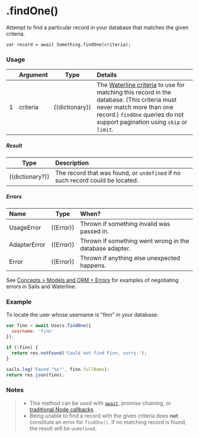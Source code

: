 # .findOne()

Attempt to find a particular record in your database that matches the given criteria.

```usage
var record = await Something.findOne(criteria);
```

### Usage

|   |     Argument        | Type                                         | Details                            |
|---|:--------------------|----------------------------------------------|:-----------------------------------|
| 1 |    criteria         | ((dictionary))                               | The [Waterline criteria](https://sailsjs.com/documentation/concepts/models-and-orm/query-language) to use for matching this record in the database.  (This criteria must never match more than one record.) `findOne` queries do not support pagination using `skip` or `limit`.

##### Result

| Type                | Description      |
|---------------------|:-----------------|
| ((dictionary?))     | The record that was found, or `undefined` if no such record could be located.

##### Errors

|     Name        | Type                | When? |
|:----------------|---------------------|:---------------------------------------------------------------------------------|
| UsageError      | ((Error))           | Thrown if something invalid was passed in.
| AdapterError    | ((Error))           | Thrown if something went wrong in the database adapter.
| Error           | ((Error))           | Thrown if anything else unexpected happens.

See [Concepts > Models and ORM > Errors](https://sailsjs.com/documentation/concepts/models-and-orm/errors) for examples of negotiating errors in Sails and Waterline.


### Example

To locate the user whose username is "finn" in your database:

```javascript
var finn = await Users.findOne({
  username: 'finn'
});

if (!finn) {
  return res.notFound('Could not find Finn, sorry.');
}

sails.log('Found "%s"', finn.fullName);
return res.json(finn);
```



### Notes
> + This method can be used with [`await`](https://github.com/mikermcneil/parley/tree/49c06ee9ed32d9c55c24e8a0e767666a6b60b7e8#usage), promise chaining, or [traditional Node callbacks](https://sailsjs.com/documentation/reference/waterline-orm/queries/exec).
> + Being unable to find a record with the given criteria does **not** constitute an error for `findOne()`.  If no matching record is found, the result will be `undefined`.



<docmeta name="importance" value="10">
<docmeta name="displayName" value=".findOne()">
<docmeta name="pageType" value="method">

